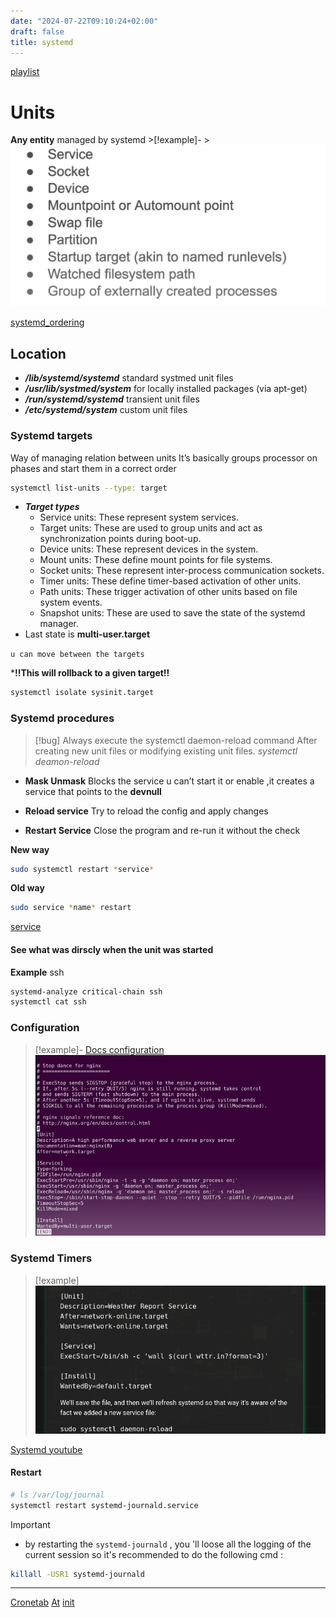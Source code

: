 ```yaml
---
date: "2024-07-22T09:10:24+02:00"
draft: false
title: systemd
---
```


[playlist](https://www.youtube.com/watch?v:%20N1vgvhiyq0E&list=PLtK75qxsQaMKPbuVpGuqUQYRiTwTAmqeI&index=1)

# Units

**Any entity** managed by systemd \>\[!example\]-
\>![Pasted_image_20240514192234.png](/static/Pasted_image_20240514192234.png)

[systemd_ordering](/systemd_ordering)

## Location

-   ***/lib/systemd/systemd*** standard systmed unit files
-   ***/usr/lib/systmed/system*** for locally installed packages (via
    apt-get)
-   ***/run/systemd/systemd*** transient unit files
-   ***/etc/systemd/system*** custom unit files

### Systemd targets

Way of managing relation between units It’s basically groups processor
on phases and start them in a correct order

``` bash
systemctl list-units --type: target
```

-   ***Target types***
    -   Service units: These represent system services.
    -   Target units: These are used to group units and act as
        synchronization points during boot-up.
    -   Device units: These represent devices in the system.
    -   Mount units: These define mount points for file systems.
    -   Socket units: These represent inter-process communication
        sockets.
    -   Timer units: These define timer-based activation of other units.
    -   Path units: These trigger activation of other units based on
        file system events.
    -   Snapshot units: These are used to save the state of the systemd
        manager.
-   Last state is **multi-user.target**

`u can move between the targets`

\***!!This will rollback to a given target!!**

``` bash
systemctl isolate sysinit.target
```

### Systemd procedures

> \[!bug\] Always execute the systemctl daemon-reload command After
> creating new unit files or modifying existing unit files. *systemctl
> deamon-reload*

-   **Mask Unmask** Blocks the service u can’t start it or enable ,it
    creates a service that points to the **devnull**

-   **Reload service** Try to reload the config and apply changes

-   **Restart Service** Close the program and re-run it without the
    check

**New way**

``` bash
sudo systemctl restart *service*
```

**Old way**

``` bash
sudo service *name* restart 
```

[service](/Linux/service)

#### See what was dirscly when the unit was started

**Example** ssh

``` bash
systemd-analyze critical-chain ssh
systemctl cat ssh
```

### Configuration

> \[!example\]- [Docs
> configuration](https://access.redhat.com/documentation/enus/red_hat_enterprise_linux/8/html-single/using_systemd_unit_files_to_customize_and_optimize_your_system/indexj)
> ![Pasted_image_20240514205706.png](/static/Pasted_image_20240514205706.png)

### Systemd Timers

> \[!example\]
> ![Pasted_image_20240514231948.png](/static/Pasted_image_20240514231948.png)

[Systemd youtube](https://www.youtube.com/watch?v:%20n6BuUgkZ5T0)


####  Restart 
```bash
# ls /var/log/journal 
systemctl restart systemd-journald.service 
```
Important
*  by restarting the `systemd-journald` , you 'll loose all the logging of the current session 
 so it's recommended to do the following cmd : 
```bash
killall -USR1 systemd-journald 
```
------------------------------------------------------------------------

[Cronetab](/scriptss/Cronetab)
[At](/scriptss/At) [init](/init)
